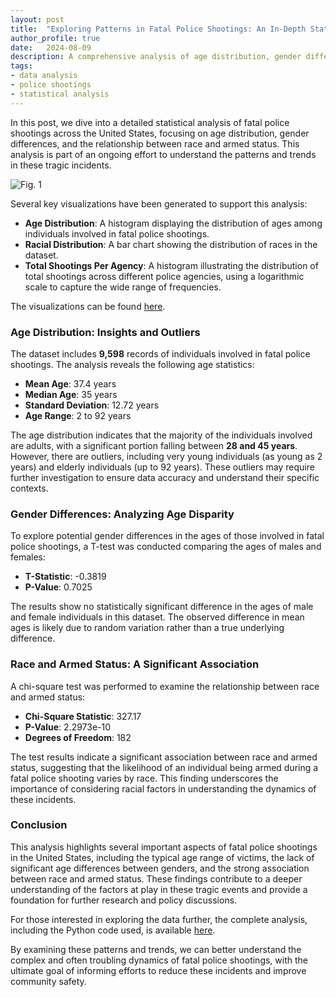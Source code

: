 ```yaml
---
layout: post
title:  "Exploring Patterns in Fatal Police Shootings: An In-Depth Statistical Analysis"
author_profile: true
date:   2024-08-09
description: A comprehensive analysis of age distribution, gender differences, and racial associations in fatal police shootings across the United States.
tags: 
- data analysis
- police shootings
- statistical analysis  
---
```

<!-- Google tag (gtag.js) -->
<script async src="https://www.googletagmanager.com/gtag/js?id=G-7WZFJ98W4K"></script>
<script>
  window.dataLayer = window.dataLayer || [];
  function gtag(){dataLayer.push(arguments);}
  gtag('js', new Date());

  gtag('config', 'G-7WZFJ98W4K');
</script>

In this post, we dive into a detailed statistical analysis of fatal police shootings across the United States, focusing on age distribution, gender differences, and the relationship between race and armed status. This analysis is part of an ongoing effort to understand the patterns and trends in these tragic incidents.

![Fig. 1](/assets/images/2024-08-08/visualizations.png)

Several key visualizations have been generated to support this analysis:

- **Age Distribution**: A histogram displaying the distribution of ages among individuals involved in fatal police shootings.
- **Racial Distribution**: A bar chart showing the distribution of races in the dataset.
- **Total Shootings Per Agency**: A histogram illustrating the distribution of total shootings across different police agencies, using a logarithmic scale to capture the wide range of frequencies.

The visualizations can be found [here](/assets/images/2024-08-08).

### Age Distribution: Insights and Outliers

The dataset includes **9,598** records of individuals involved in fatal police shootings. The analysis reveals the following age statistics:

- **Mean Age**: 37.4 years
- **Median Age**: 35 years
- **Standard Deviation**: 12.72 years
- **Age Range**: 2 to 92 years

The age distribution indicates that the majority of the individuals involved are adults, with a significant portion falling between **28 and 45 years**. However, there are outliers, including very young individuals (as young as 2 years) and elderly individuals (up to 92 years). These outliers may require further investigation to ensure data accuracy and understand their specific contexts.

### Gender Differences: Analyzing Age Disparity

To explore potential gender differences in the ages of those involved in fatal police shootings, a T-test was conducted comparing the ages of males and females:

- **T-Statistic**: -0.3819
- **P-Value**: 0.7025

The results show no statistically significant difference in the ages of male and female individuals in this dataset. The observed difference in mean ages is likely due to random variation rather than a true underlying difference.

### Race and Armed Status: A Significant Association

A chi-square test was performed to examine the relationship between race and armed status:

- **Chi-Square Statistic**: 327.17
- **P-Value**: 2.2973e-10
- **Degrees of Freedom**: 182

The test results indicate a significant association between race and armed status, suggesting that the likelihood of an individual being armed during a fatal police shooting varies by race. This finding underscores the importance of considering racial factors in understanding the dynamics of these incidents.

### Conclusion

This analysis highlights several important aspects of fatal police shootings in the United States, including the typical age range of victims, the lack of significant age differences between genders, and the strong association between race and armed status. These findings contribute to a deeper understanding of the factors at play in these tragic events and provide a foundation for further research and policy discussions.

For those interested in exploring the data further, the complete analysis, including the Python code used, is available [here](https://github.com/washingtonpost/data-police-shootings).

By examining these patterns and trends, we can better understand the complex and often troubling dynamics of fatal police shootings, with the ultimate goal of informing efforts to reduce these incidents and improve community safety.
